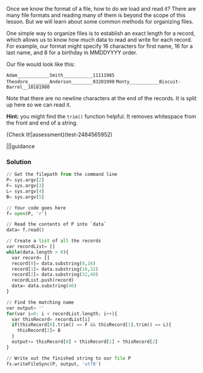 Once we know the format of a file, how to do we load and read it? There are many file formats and reading many of them is beyond the scope of this lesson. But we will learn about some common methods for organizing files.

One simple way to organize files is to establish an exact length for a record, which allows us to know how much data to read and write for each record. For example, our format might specify 16 characters for first name, 16 for a last name, and 8 for a birthday in MMDDYYYY order. 

Our file would look like this:

`Adam____________Smith___________11111985`
`Theodore________Anderson________03201990`
`Monty___________Biscuit-Barrel__10181980`

Note that there are no newline characters at the end of the records. It is split up here so we can read it.

**Hint:** you might find the `trim()` function helpful. It removes whitespace from the front and end of a string.

{Check It!|assessment}(test-2484565952)

|||guidance
### Solution
```python
// Get the filepath from the command line
P= sys.argv[2] 
F= sys.argv[3]
L= sys.argv[4]
B= sys.argv[5]

// Your code goes here
f= open(P, 'r')

// Read the contents of P into `data`
data= f.read()

// Create a list of all the records
var recordList= []
while(data.length > 0){
  var record= []
  record[0]= data.substring(0,16)
  record[1]= data.substring(16,32)
  record[2]= data.substring(32,40)
  recordList.push(record)
  data= data.substring(40)
}

// Find the matching name
var output= ''
for(var i=0; i < recordList.length; i++){
  var thisRecord= recordList[i]
  if(thisRecord[0].trim() == F && thisRecord[1].trim() == L){
    thisRecord[2]= B
  }
  output+= thisRecord[0] + thisRecord[1] + thisRecord[2]
}

// Write out the finished string to our file P
fs.writeFileSync(P, output, 'utf8')

```
